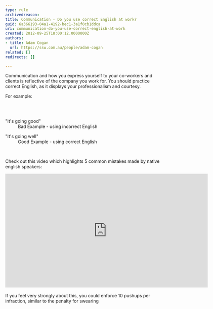 ```yaml
---
type: rule
archivedreason: 
title: Communication - Do you use correct English at work?
guid: 6a366193-04a1-4192-bec1-3a1f0cb1ddca
uri: communication-do-you-use-correct-english-at-work
created: 2012-09-25T18:00:12.0000000Z
authors:
- title: Adam Cogan
  url: https://ssw.com.au/people/adam-cogan
related: []
redirects: []

---
```



<p>​
                    Communication and how you express yourself to your co-workers and clients is reflective
                    of the company you work for. You should&#160;practice correct English,
                    as it displays your professionalism and courtesy.&#160;</p><p>​For example&#58;
                </p>
<br><excerpt class='endintro'></excerpt><br>
<dl class="bad"><dt>&quot;It's going good&quot; </dt><dd> Bad Example - using incorrect English&#160;</dd></dl><dl class="good"><dt>&quot;It's going well&quot;</dt><dd>Good Example - using correct English</dd></dl><p>&#160;</p><p>Check out this video which highlights 5 common mistakes made by native english speakers&#58;</p>
<iframe width="640" height="360" src="https&#58;//www.youtube.com/embed/75CP1xyoNFo" frameborder="0"></iframe><div>​<br></div><div>If you feel very strongly about this, you could enforce 10 pushups per infraction, similar to the penalty for&#160;swearing</div>


